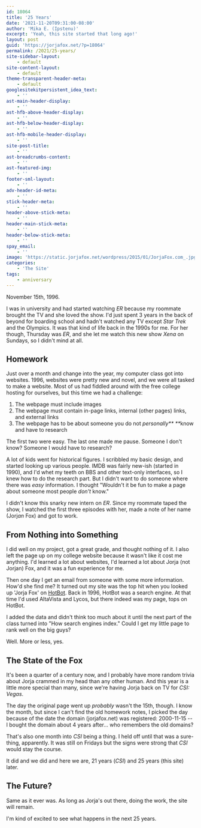 ```yaml
---
id: 18064
title: '25 Years'
date: '2021-11-20T09:31:00-08:00'
author: 'Mika E. (Ipstenu)'
excerpt: 'Yeah, this site started that long ago!'
layout: post
guid: 'https://jorjafox.net/?p=18064'
permalink: /2021/25-years/
site-sidebar-layout:
    - default
site-content-layout:
    - default
theme-transparent-header-meta:
    - default
googlesitekitpersistent_idea_text:
    - ''
ast-main-header-display:
    - ''
ast-hfb-above-header-display:
    - ''
ast-hfb-below-header-display:
    - ''
ast-hfb-mobile-header-display:
    - ''
site-post-title:
    - ''
ast-breadcrumbs-content:
    - ''
ast-featured-img:
    - ''
footer-sml-layout:
    - ''
adv-header-id-meta:
    - ''
stick-header-meta:
    - ''
header-above-stick-meta:
    - ''
header-main-stick-meta:
    - ''
header-below-stick-meta:
    - ''
spay_email:
    - ''
image: 'https://static.jorjafox.net/wordpress/2015/01/JorjaFox.com_.jpg'
categories:
    - 'The Site'
tags:
    - anniversary
---
```


November 15th, 1996.

I was in university and had started watching <em>ER</em> because my roommate brought the TV and she loved the show. I'd just spent 3 years in the back of beyond for boarding school and hadn't watched any TV except<em> Star Trek</em> and the Olympics. It was that kind of life back in the 1990s for me. For her though, Thursday was <em>ER</em>, and she let me watch this new show <em>Xena</em> on Sundays, so I didn't mind at all.

<h2 id="h-homework">Homework</h2>

Just over a month and change into the year, my computer class got into websites. 1996, websites were pretty new and novel, and we were all tasked to make a website. Most of us had fiddled around with the free college hosting for ourselves, but this time we had a challenge:

<ol><li>The webpage must include images</li><li>The webpage must contain in-page links, internal (other pages) links, and external links</li><li>The webpage has to be about someone you do not <em>personally** **</em>know and have to research</li></ol>

The first two were easy. The last one made me pause. Someone I don't know? Someone I would have to research?

A lot of kids went for historical figures. I scribbled my basic design, and started looking up various people. IMDB was fairly new-ish (started in 1990), and I'd whet my teeth on BBS and other text-only interfaces, so I knew how to do the research part. But I didn't want to do someone where there was <em>easy</em> information. I thought "Wouldn't it be fun to make a page about someone most people <em>don't</em> know."

I didn't know this snarky new intern on <em>ER</em>. Since my roommate taped the show, I watched the first three episodes with her, made a note of her name (Jorj<em>an</em> Fox) and got to work.

<h2 id="h-from-nothing-into-something">From Nothing into Something</h2>

I did well on my project, got a great grade, and thought nothing of it. I also left the page up on my college website because it wasn't like it cost me anything. I'd learned a lot about websites, I'd learned a lot about Jorja (not Jorjan) Fox, and it was a fun experience for me.

Then one day I get an email from someone with some more information. How'd she find me? It turned out my site was the top hit when you looked up 'Jorja Fox' on <a href="https://en.wikipedia.org/wiki/HotBot">HotBot</a>. Back in 1996, HotBot was a search engine. At that time I'd used AltaVista and Lycos, but there indeed was my page, tops on HotBot.

I added the data and didn't think too much about it until the next part of the class turned into "How search engines index." Could I get my little page to rank well on the big guys?

Well. More or less, yes.

<h2 id="h-the-state-of-the-fox">The State of the Fox</h2>

It's been a quarter of a century now, and I probably have more random trivia about Jorja crammed in my head than any other human. And this year is a little more special than many, since we're having Jorja back on TV for <em>CSI: Vegas</em>.

The day the original page went up <em>probably</em> wasn't the 15th, though. I know the month, but since I can't find the old homework notes, I picked the day because of the date the domain (jorjafox.net) was registered: 2000-11-15  -- I bought the domain about 4 years after... who remembers the old domains?

That's also one month into <em>CSI</em> being a thing. I held off until that was a sure-thing, apparently. It was still on Fridays but the signs were strong that <em>CSI</em> would stay the course.

It did and we did and here we are, 21 years (<em>CSI</em>) and 25 years (this site) later.

<h2 id="h-the-future">The Future?</h2>

Same as it ever was. As long as Jorja's out there, doing the work, the site will remain.

I'm kind of excited to see what happens in the next 25 years.
